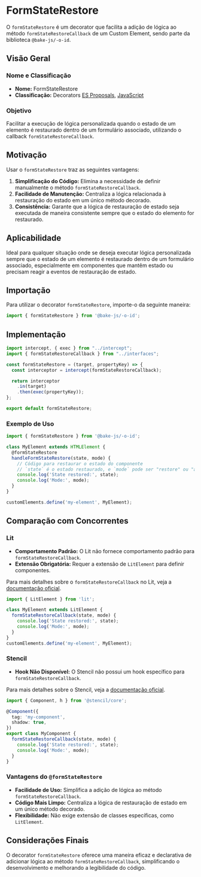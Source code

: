 # FormStateRestore

O `formStateRestore` é um decorator que facilita a adição de lógica ao método `formStateRestoreCallback` de um Custom Element, sendo parte da biblioteca `@bake-js/-o-id`.

## Visão Geral

### Nome e Classificação

- **Nome:** FormStateRestore
- **Classificação:** Decorators [ES Proposals](https://www.proposals.es/proposals/Decorators), [JavaScript](https://developer.mozilla.org/en-US/docs/Web/JavaScript/Reference/Classes)

### Objetivo

Facilitar a execução de lógica personalizada quando o estado de um elemento é restaurado dentro de um formulário associado, utilizando o callback `formStateRestoreCallback`.

## Motivação

Usar o `formStateRestore` traz as seguintes vantagens:

1. **Simplificação do Código:** Elimina a necessidade de definir manualmente o método `formStateRestoreCallback`.
2. **Facilidade de Manutenção:** Centraliza a lógica relacionada à restauração do estado em um único método decorado.
3. **Consistência:** Garante que a lógica de restauração de estado seja executada de maneira consistente sempre que o estado do elemento for restaurado.

## Aplicabilidade

Ideal para qualquer situação onde se deseja executar lógica personalizada sempre que o estado de um elemento é restaurado dentro de um formulário associado, especialmente em componentes que mantêm estado ou precisam reagir a eventos de restauração de estado.

## Importação

Para utilizar o decorator `formStateRestore`, importe-o da seguinte maneira:

```javascript
import { formStateRestore } from '@bake-js/-o-id';
```

## Implementação

```javascript
import intercept, { exec } from "../intercept";
import { formStateRestoreCallback } from "../interfaces";

const formStateRestore = (target, propertyKey) => {
  const interceptor = intercept(formStateRestoreCallback);

  return interceptor
    .in(target)
    .then(exec(propertyKey));
};

export default formStateRestore;
```

### Exemplo de Uso

```javascript
import { formStateRestore } from '@bake-js/-o-id';

class MyElement extends HTMLElement {
  @formStateRestore
  handleFormStateRestore(state, mode) {
    // Código para restaurar o estado do componente
    // `state` é o estado restaurado, e `mode` pode ser "restore" ou "autocomplete"
    console.log('State restored:', state);
    console.log('Mode:', mode);
  }
}

customElements.define('my-element', MyElement);
```

## Comparação com Concorrentes

### Lit

- **Comportamento Padrão:** O Lit não fornece comportamento padrão para `formStateRestoreCallback`.
- **Extensão Obrigatória:** Requer a extensão de `LitElement` para definir componentes.

Para mais detalhes sobre o `formStateRestoreCallback` no Lit, veja a [documentação oficial](https://lit.dev/docs/components/forms/).

```javascript
import { LitElement } from 'lit';

class MyElement extends LitElement {
  formStateRestoreCallback(state, mode) {
    console.log('State restored:', state);
    console.log('Mode:', mode);
  }
}
customElements.define('my-element', MyElement);
```

### Stencil

- **Hook Não Disponível:** O Stencil não possui um hook específico para `formStateRestoreCallback`.

Para mais detalhes sobre o Stencil, veja a [documentação oficial](https://stenciljs.com/docs/forms).

```typescript
import { Component, h } from '@stencil/core';

@Component({
  tag: 'my-component',
  shadow: true,
})
export class MyComponent {
  formStateRestoreCallback(state, mode) {
    console.log('State restored:', state);
    console.log('Mode:', mode);
  }
}
```

### Vantagens do `@formStateRestore`

- **Facilidade de Uso:** Simplifica a adição de lógica ao método `formStateRestoreCallback`.
- **Código Mais Limpo:** Centraliza a lógica de restauração de estado em um único método decorado.
- **Flexibilidade:** Não exige extensão de classes específicas, como `LitElement`.

## Considerações Finais

O decorator `formStateRestore` oferece uma maneira eficaz e declarativa de adicionar lógica ao método `formStateRestoreCallback`, simplificando o desenvolvimento e melhorando a legibilidade do código.
